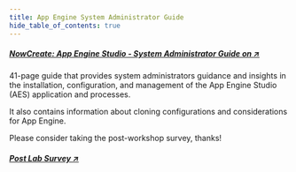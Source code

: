 ```yaml
---
title: App Engine System Administrator Guide
hide_table_of_contents: true
---
```


##### [NowCreate: App Engine Studio - System Administrator Guide on ↗ ](https://nowlearning.servicenow.com/nowcreate?id=nc_asset&asset_id=c9cf6e2b970e69d45b0b7ec11153af82)

41-page guide that provides system administrators guidance and insights in the installation, configuration, and management of the App Engine Studio (AES) application and processes.

It also contains information about cloning configurations and considerations for App Engine. 

Please consider taking the post-workshop survey, thanks!

##### [Post Lab Survey ↗](https://crewteam.service-now.com/esc?id=workshop_survey&type_id=ff8cc99e877d21106af8ec6e0ebb3546)